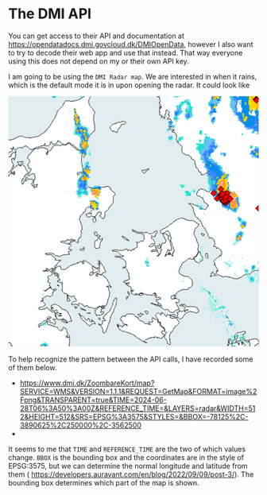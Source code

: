 # The DMI API
You can get access to their API and documentation at
https://opendatadocs.dmi.govcloud.dk/DMIOpenData,
however I also want to try to decode their web app and use that instead. That
way everyone using this does not depend on my or their own API key.

I am going to be using the `DMI Radar map`. We are interested in when it rains,
which is the default mode it is in upon opening the radar. It could look like

<p align="center">
  <img src="/images/map.png">
</p>

To help recognize the pattern between the API calls, I have recorded some of them below.
- https://www.dmi.dk/ZoombareKort/map?SERVICE=WMS&VERSION=1.1.1&REQUEST=GetMap&FORMAT=image%2Fpng&TRANSPARENT=true&TIME=2024-06-28T06%3A50%3A00Z&REFERENCE_TIME=&LAYERS=radar&WIDTH=512&HEIGHT=512&SRS=EPSG%3A3575&STYLES=&BBOX=-78125%2C-3890625%2C250000%2C-3562500
- 

It seems to me that `TIME` and `REFERENCE_TIME` are the two of which values
change. `BBOX` is the bounding box and the coordinates are in the style of
EPSG:3575, but we can determine the normal longitude and latitude from them (
https://developers.auravant.com/en/blog/2022/09/09/post-3/). The bounding box
determines which part of the map is shown.
